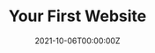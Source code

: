 ---
display_title: "Your First Website"
title: "Your First Website"
date: 2021-10-06T00:00:00Z
draft: false
layout: event
poster: "images/event_posters/2021-2022/yourfirstwebsite.jpg"
poster_cover: "contain"
poster_position: "center"
short_description: "Learn how to build your first website!"
start_time: "6:00 - 7:00 PM EDT"
location: "Coming Soon"
location_link: "#coming soon"
background: "images/orientation2018-min.jpeg"
publishdate: 2021-01-01
---
